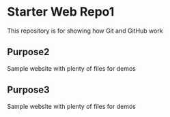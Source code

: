 # Starter Web Repo1

This repository is for showing how Git and GitHub work

## Purpose2

Sample website with plenty of files for demos

## Purpose3

Sample website with plenty of files for demos